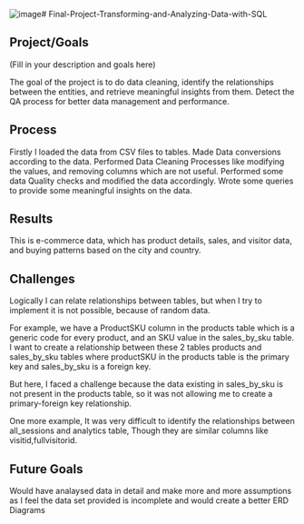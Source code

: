 ![image](https://github.com/vangalasusmi/SQL-Project/assets/9608114/ed8f26a4-3ab9-4cc9-a97a-83c0cf8354ae)# Final-Project-Transforming-and-Analyzing-Data-with-SQL

## Project/Goals
(Fill in your description and goals here)

The goal of the project is to do data cleaning, identify the relationships between the entities, and retrieve meaningful insights from them.
Detect the QA process for better data management and performance.


## Process
Firstly I loaded the data from CSV files to tables.
Made Data conversions according to the data.
Performed Data Cleaning Processes like modifying the values, and removing columns which are not useful.
Performed some data Quality checks and modified the data accordingly.
Wrote some queries to provide some meaningful insights on the data.

## Results
This is e-commerce data, which has product details, sales, and visitor data, and buying patterns based on the city and country.

## Challenges 
Logically I can relate relationships between tables, but when I try to implement it is not possible, because of random data.

For example, we have a ProductSKU column in the products table which is a generic code for every product, and an SKU value in the sales_by_sku table. I want to create a relationship between these 2 tables products and sales_by_sku tables where productSKU in the products table is the primary key and sales_by_sku is a foreign key.

But here, I faced a challenge because the data existing in sales_by_sku is not present in the products table, so it was not allowing me to create a primary-foreign key relationship.

One more example, It was very difficult to identify the relationships between all_sessions and analytics table, Though they are similar columns like visitid,fullvisitorid.

## Future Goals
Would have analaysed data in detail and make more and more assumptions as I feel the data set provided is incomplete and would create a better ERD Diagrams
